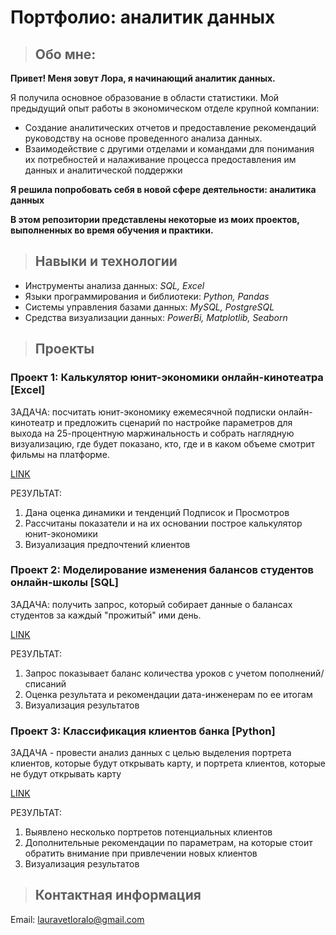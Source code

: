 # Портфолио: аналитик данных

>## Обо мне:

**Привет! Меня зовут Лора, я начинающий аналитик данных.** 

Я получила основное образование в области статистики.
Мой предыдущий опыт работы в экономическом отделе крупной компании:
- Создание аналитических отчетов и предоставление рекомендаций руководству на основе проведенного анализа данных.
- Взаимодействие с другими отделами и командами для понимания их потребностей и налаживание процесса предоставления им данных и аналитической поддержки

**Я решила попробовать себя в новой сфере деятельности: аналитика данных**

**В этом репозитории представлены некоторые из моих проектов, выполненных во время обучения и практики.**

>## Навыки и технологии

- Инструменты анализа данных: *SQL, Excel*
- Языки программирования и библиотеки: *Python, Pandas*
- Системы управления базами данных: *MySQL, PostgreSQL*
- Средства визуализации данных: *PowerBi, Matplotlib, Seaborn*

>## Проекты

### Проект 1: Калькулятор юнит-экономики онлайн-кинотеатра [Excel]

ЗАДАЧА: посчитать юнит-экономику ежемесячной подписки онлайн-кинотеатр и предложить сценарий по настройке параметров для выхода на 25-процентную маржинальность и собрать наглядную визуализацию, где будет показано, кто, где и в каком объеме смотрит фильмы на платформе.

[LINK](https://github.com/LoriannaA/Lorianna-A./commit/389c8947aa034334e72a1d447f252cf3eb335ab8)

РЕЗУЛЬТАТ:

1. Дана оценка динамики и тенденций Подписок и Просмотров
2. Рассчитаны показатели и на их основании построе калькулятор юнит-экономики
3. Визуализация предпочтений клиентов

### Проект 2: Моделирование изменения балансов студентов онлайн-школы [SQL]

ЗАДАЧА: получить запрос, который собирает данные о балансах студентов за каждый "прожитый" ими день.

[LINK](https://github.com/LoriannaA/Lorianna-A./commit/db24bdc816c305b106619dd2992eca611a57dffe)

РЕЗУЛЬТАТ:

1. Запрос показывает баланс количества уроков с учетом пополнений/списаний
2. Оценка результата и рекомендации дата-инженерам по ее итогам
3. Визуализация результатов

### Проект 3: Классификация клиентов банка [Python]

ЗАДАЧА - провести анализ данных с целью выделения портрета клиентов, 
которые будут открывать карту, и портрета клиентов, которые не будут открывать карту

[LINK](https://github.com/LoriannaA/Lorianna-A./commit/4d31f447ce5cd852b98765b956e6e378c4568152)

РЕЗУЛЬТАТ:

1. Выявлено несколько портретов потенциальных клиентов
2. Дополнительные рекомендации по параметрам, на которые стоит обратить внимание при привлечении новых клиентов
3. Визуализация результатов

>## Контактная информация

Email: <lauravetloralo@gmail.com>
